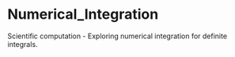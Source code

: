 # Numerical_Integration
Scientific computation - Exploring numerical integration for definite integrals.

